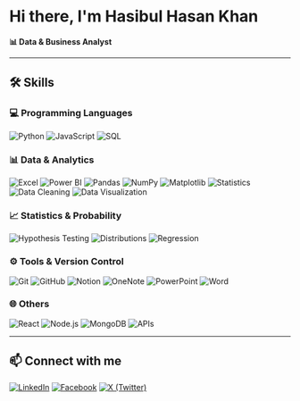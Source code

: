 # Hi there, I'm Hasibul Hasan Khan

**📊 Data & Business Analyst**

---
## 🛠️ Skills

### 💻 Programming Languages
![Python](https://img.shields.io/badge/-Python-000?&logo=Python)
![JavaScript](https://img.shields.io/badge/-JavaScript-000?&logo=JavaScript)
![SQL](https://img.shields.io/badge/-SQL-000?&logo=MySQL)

### 📊 Data & Analytics
![Excel](https://img.shields.io/badge/-Excel-000?&logo=microsoft-excel)
![Power BI](https://img.shields.io/badge/-Power%20BI-000?&logo=Power-BI&logoColor=F2C811)
![Pandas](https://img.shields.io/badge/-Pandas-000?&logo=pandas)
![NumPy](https://img.shields.io/badge/-NumPy-000?&logo=numpy)
![Matplotlib](https://img.shields.io/badge/-Matplotlib-000?&logo=plotly)
![Statistics](https://img.shields.io/badge/-Statistics-000?&logo=google-analytics&logoColor=white)
![Data Cleaning](https://img.shields.io/badge/-Data%20Cleaning-000?&logo=databricks)
![Data Visualization](https://img.shields.io/badge/-Data%20Visualization-000?&logo=tableau)

### 📈 Statistics & Probability
![Hypothesis Testing](https://img.shields.io/badge/-Hypothesis%20Testing-000?&logo=google-analytics) 
![Distributions](https://img.shields.io/badge/-Distributions-000?&logo=google-analytics) 
![Regression](https://img.shields.io/badge/-Regression-000?&logo=google-analytics) 

### ⚙️ Tools & Version Control  
![Git](https://img.shields.io/badge/-Git-000?&logo=Git) 
![GitHub](https://img.shields.io/badge/-GitHub-000?&logo=GitHub) 
![Notion](https://img.shields.io/badge/-Notion-000?&logo=Notion&logoColor=white) 
![OneNote](https://img.shields.io/badge/-OneNote-000?&logo=microsoftonenote&logoColor=purple) 
![PowerPoint](https://img.shields.io/badge/-PowerPoint-000?&logo=microsoftpowerpoint&logoColor=orange) 
![Word](https://img.shields.io/badge/-Word-000?&logo=microsoftword&logoColor=blue) 

### 🌐 Others
![React](https://img.shields.io/badge/-React-000?&logo=React)
![Node.js](https://img.shields.io/badge/-Node.js-000?&logo=Node.js)
![MongoDB](https://img.shields.io/badge/-MongoDB-000?&logo=MongoDB&logoColor=47A248)
![APIs](https://img.shields.io/badge/-APIs-000?&logo=Swagger)

---

## 📫 Connect with me
[![LinkedIn](https://img.shields.io/badge/-LinkedIn-000?&logo=LinkedIn&logoColor=0A66C2)](https://www.linkedin.com/in/hasibulhasankhan/)
[![Facebook](https://img.shields.io/badge/-Facebook-000?&logo=Facebook&logoColor=1877F2)](https://www.facebook.com/hasibulhasankhan2/)
[![X (Twitter)](https://img.shields.io/badge/-X-000?&logo=X&logoColor=white)](https://x.com/Hasib2277)
